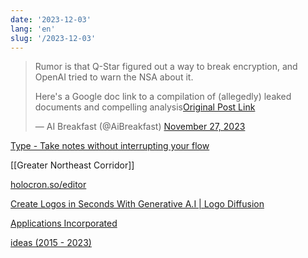 ```yaml
---
date: '2023-12-03'
lang: 'en'
slug: '/2023-12-03'
---
```


<blockquote class="twitter-tweet">

Rumor is that Q-Star figured out a way to break encryption, and OpenAI tried to warn the NSA about it.

Here's a Google doc link to a compilation of (allegedly) leaked documents and compelling analysis[Original Post Link](https://t.co/Umu7hEhge9)

&mdash; AI Breakfast (@AiBreakfast) [November 27, 2023](https://twitter.com/AiBreakfast/status/1729229720821367220?ref_src=twsrc%5Etfw)

</blockquote>

[Type - Take notes without interrupting your flow](https://usetype.app/)

[[Greater Northeast Corridor]]

[holocron.so/editor](https://holocron.so/org/clpnstj2g001ncioxal677awe/new-site)

[Create Logos in Seconds With Generative A.I | Logo Diffusion](https://logodiffusion.com/)

[Applications Incorporated](https://software.inc/)

[ideas (2015 - 2023)](https://ideas.ibuildmyideas.com/)
